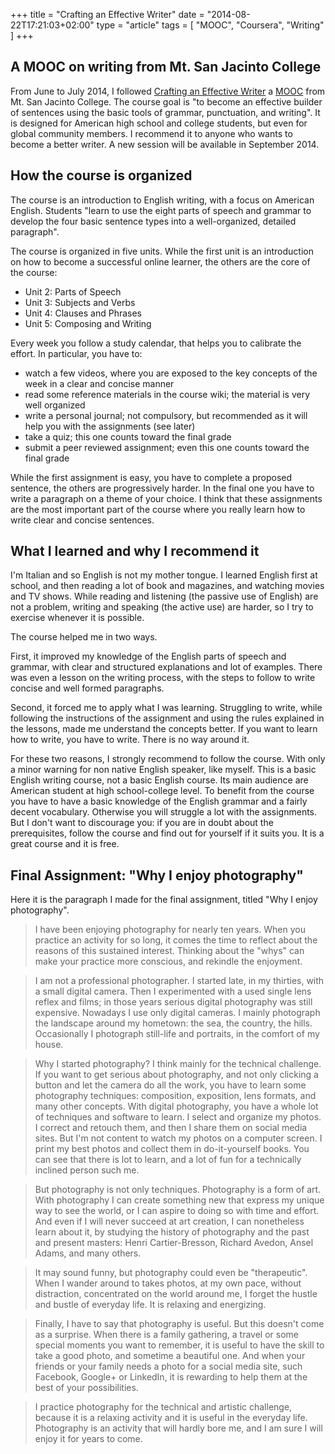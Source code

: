 +++
title      = "Crafting an Effective Writer"
date       = "2014-08-22T17:21:03+02:00"
type       = "article"
tags       = [ "MOOC", "Coursera", "Writing" ]
+++

## A MOOC on writing from Mt. San Jacinto College

From June to July 2014, I followed [Crafting an Effective Writer](https://www.coursera.org/course/basicwriting)
a [MOOC](http://en.wikipedia.org/wiki/Massive_open_online_course) from Mt. San Jacinto College.
The course goal is "to become an effective builder of sentences using the basic
tools of grammar, punctuation, and writing". It is designed for American high school
and college students, but even for global community members. I recommend it to
anyone who wants to become a better writer. A new session will be available in September 2014.
<!--more-->
## How the course is organized

The course is an introduction to English writing, with a focus on American English.
Students "learn to use the eight parts of speech and grammar to develop the
four basic sentence types into a well-organized, detailed paragraph".

The course is organized in five units. While the first unit is an introduction on how
to become a successful online learner, the others are the core of the course:

* Unit 2: Parts of Speech
* Unit 3: Subjects and Verbs
* Unit 4: Clauses and Phrases
* Unit 5: Composing and Writing

Every week you follow a study calendar, that helps you to calibrate the effort.
In particular, you have to:

* watch a few videos, where you are exposed to the key concepts of the week in a clear and concise manner
* read some reference materials in the course wiki; the material is very well organized
* write a personal journal; not compulsory, but recommended as it will help you with the assignments (see later)
* take a quiz; this one counts toward the final grade
* submit a peer reviewed assignment; even this one counts toward the final grade

While the first assignment is easy, you have to complete a proposed sentence,
the others are progressively harder. In the final one you have to write a paragraph
on a theme of your choice. I think that these assignments are the most important
part of the course where you really learn how to write clear and concise sentences.

## What I learned and why I recommend it

I'm Italian and so English is not my mother tongue. I learned English first at
school, and then reading a lot of book and magazines, and watching movies and TV shows.
While reading and listening (the passive use of English) are not a problem,
writing and speaking (the active use) are harder, so I try to exercise whenever
it is possible.

The course helped me in two ways.

First, it improved my knowledge of the English parts of speech and grammar, with clear
and structured explanations and lot of examples. There was even a lesson on the writing process,
with the steps to follow to write concise and well formed paragraphs.

Second, it forced me to apply what I was learning. Struggling to write,
while following the instructions of the assignment and using the rules explained
in the lessons, made me understand the concepts better.
If you want to learn how to write, you have to write. There is no way around it.

For these two reasons, I strongly recommend to follow the course.
With only a minor warning for non native English speaker, like myself. This is a basic
English writing course, not a basic English course. Its main audience are American student
at high school-college level. To benefit from the course you have to have a basic knowledge
of the English grammar and a fairly decent vocabulary. Otherwise you will struggle a lot
with the assignments. But I don't want to discourage you: if you are in doubt about
the prerequisites, follow the course and find out for yourself if it suits you.
It is a great course and it is free.

## Final Assignment: "Why I enjoy photography"

Here it is the paragraph I made for the final assignment, titled "Why I enjoy photography".

> I have been enjoying photography for nearly ten years. When you practice an activity for so long, it comes the time to reflect about the reasons of this sustained interest. Thinking about the "whys" can make your practice more conscious, and rekindle the enjoyment.

> I am not a professional photographer. I started late, in my thirties, with a small digital camera. Then I experimented with a used single lens reflex and films; in those years serious digital photography was still expensive. Nowadays I use only digital cameras. I mainly photograph the landscape around my hometown: the sea, the country, the hills. Occasionally I photograph still-life and portraits, in the comfort of my house.

> Why I started photography? I think mainly for the technical challenge. If you want to get serious about photography, and not only clicking a button and let the camera do all the work, you have to learn some photography techniques: composition, exposition, lens formats, and many other concepts. With digital photography, you have a whole lot of techniques and software to learn. I select and organize my photos. I correct and retouch them, and then I share them on social media sites. But I'm not content to watch my photos on a computer screen. I print my best photos and collect them in do-it-yourself books. You can see that there is lot to learn, and a lot of fun for a technically inclined person such me.

> But photography is not only techniques. Photography is a form of art. With photography I can create something new that express my unique way to see the world, or I can aspire to doing so with time and effort. And even if I will never succeed at art creation, I can nonetheless learn about it, by studying the history of photography and the past and present masters: Henri Cartier-Bresson, Richard Avedon, Ansel Adams, and many others.

> It may sound funny, but photography could even be "therapeutic". When I wander around to takes photos, at my own pace, without distraction, concentrated on the world around me, I forget the hustle and bustle of everyday life. It is relaxing and energizing.

> Finally, I have to say that photography is useful. But this doesn't come as a surprise. When there is a family gathering, a travel or some special moments you want to remember, it is useful to have the skill to take a good photo, and sometime a beautiful one. And when your friends or your family needs a photo for a social media site, such Facebook, Google+ or LinkedIn, it is rewarding to help them at the best of your possibilities.

> I practice photography for the technical and artistic challenge, because it is a relaxing activity and it is useful in the everyday life. Photography is an activity that will hardly bore me, and I am sure I will enjoy it for years to come.
